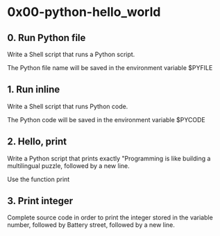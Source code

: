 # 0x00-python-hello_world

## 0. Run Python file
Write a Shell script that runs a Python script.

The Python file name will be saved in the environment variable $PYFILE

## 1. Run inline
Write a Shell script that runs Python code.

The Python code will be saved in the environment variable $PYCODE

## 2. Hello, print
Write a Python script that prints exactly "Programming is like building a multilingual puzzle, followed by a new line.

Use the function print

## 3. Print integer
Complete source code in order to print the integer stored in the variable number, followed by Battery street, followed by a new line.

